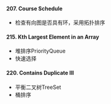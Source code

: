 #### 207. Course Schedule
* 检查有向图是否具有环，采用拓扑排序

#### 215. Kth Largest Element in an Array
* 堆排序PriorityQueue
* 快速选择

#### 220. Contains Duplicate III
* 平衡二叉树TreeSet
* 桶排序

